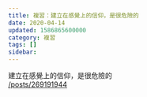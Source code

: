 ```yaml
---
title: 複習：建立在感覺上的信仰，是很危險的
date: 2020-04-14
updated: 1586865600000
category: 複習
tags: []
sidebar: 
---
```


<p>建立在感覺上的信仰，是很危險的<br/>
<a href="/posts/269191944" target="_blank">/posts/269191944</a></p>
<p> </p>
